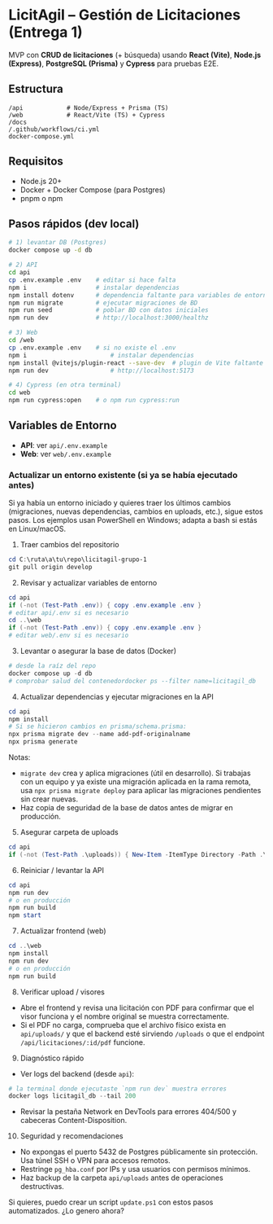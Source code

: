 # LicitAgil – Gestión de Licitaciones (Entrega 1)

MVP con **CRUD de licitaciones** (+ búsqueda) usando **React (Vite)**, **Node.js (Express)**, **PostgreSQL (Prisma)** y **Cypress** para pruebas E2E.

## Estructura
```
/api            # Node/Express + Prisma (TS)
/web            # React/Vite (TS) + Cypress
/docs
/.github/workflows/ci.yml
docker-compose.yml
```
## Requisitos
- Node.js 20+
- Docker + Docker Compose (para Postgres)
- pnpm o npm

## Pasos rápidos (dev local)
```bash
# 1) levantar DB (Postgres)
docker compose up -d db

# 2) API
cd api
cp .env.example .env    # editar si hace falta
npm i                   # instalar dependencias
npm install dotenv      # dependencia faltante para variables de entorno
npm run migrate         # ejecutar migraciones de BD
npm run seed            # poblar BD con datos iniciales
npm run dev             # http://localhost:3000/healthz

# 3) Web
cd /web
cp .env.example .env    # si no existe el .env
npm i                       # instalar dependencias
npm install @vitejs/plugin-react --save-dev  # plugin de Vite faltante
npm run dev                 # http://localhost:5173

# 4) Cypress (en otra terminal)
cd web
npm run cypress:open    # o npm run cypress:run
```

## Variables de Entorno
- **API**: ver `api/.env.example`
- **Web**: ver `web/.env.example`

### Actualizar un entorno existente (si ya se había ejecutado antes)

Si ya había un entorno iniciado y quieres traer los últimos cambios (migraciones, nuevas dependencias, cambios en uploads, etc.), sigue estos pasos. Los ejemplos usan PowerShell en Windows; adapta a bash si estás en Linux/macOS.

1) Traer cambios del repositorio

```powershell
cd C:\ruta\a\tu\repo\licitagil-grupo-1
git pull origin develop
```

2) Revisar y actualizar variables de entorno

```powershell
cd api
if (-not (Test-Path .env)) { copy .env.example .env }
# editar api/.env si es necesario
cd ..\web
if (-not (Test-Path .env)) { copy .env.example .env }
# editar web/.env si es necesario
```

3) Levantar o asegurar la base de datos (Docker)

```powershell
# desde la raíz del repo
docker compose up -d db
# comprobar salud del contenedordocker ps --filter name=licitagil_db
```

4) Actualizar dependencias y ejecutar migraciones en la API

```powershell
cd api
npm install
# Si se hicieron cambios en prisma/schema.prisma:
npx prisma migrate dev --name add-pdf-originalname
npx prisma generate
```

Notas:
- `migrate dev` crea y aplica migraciones (útil en desarrollo). Si trabajas con un equipo y ya existe una migración aplicada en la rama remota, usa `npx prisma migrate deploy` para aplicar las migraciones pendientes sin crear nuevas.
- Haz copia de seguridad de la base de datos antes de migrar en producción.

5) Asegurar carpeta de uploads

```powershell
cd api
if (-not (Test-Path .\uploads)) { New-Item -ItemType Directory -Path .\uploads }
```

6) Reiniciar / levantar la API

```powershell
cd api
npm run dev
# o en producción
npm run build
npm start
```

7) Actualizar frontend (web)

```powershell
cd ..\web
npm install
npm run dev
# o en producción
npm run build
```

8) Verificar upload / visores

- Abre el frontend y revisa una licitación con PDF para confirmar que el visor funciona y el nombre original se muestra correctamente.
- Si el PDF no carga, comprueba que el archivo físico exista en `api/uploads/` y que el backend esté sirviendo `/uploads` o que el endpoint `/api/licitaciones/:id/pdf` funcione.

9) Diagnóstico rápido

- Ver logs del backend (desde `api`):

```powershell
# la terminal donde ejecutaste `npm run dev` muestra errores
docker logs licitagil_db --tail 200
```

- Revisar la pestaña Network en DevTools para errores 404/500 y cabeceras Content-Disposition.

10) Seguridad y recomendaciones

- No expongas el puerto 5432 de Postgres públicamente sin protección. Usa túnel SSH o VPN para accesos remotos.
- Restringe `pg_hba.conf` por IPs y usa usuarios con permisos mínimos.
- Haz backup de la carpeta `api/uploads` antes de operaciones destructivas.

Si quieres, puedo crear un script `update.ps1` con estos pasos automatizados. ¿Lo genero ahora?

